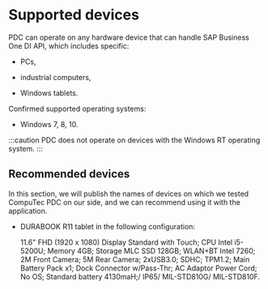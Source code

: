 # Supported devices

PDC can operate on any hardware device that can handle SAP Business One DI API, which includes specific:

- PCs,

- industrial computers,

- Windows tablets.

Confirmed supported operating systems:

- Windows 7, 8, 10.

:::caution
PDC does not operate on devices with the Windows RT operating system.
:::

## Recommended devices

In this section, we will publish the names of devices on which we tested CompuTec PDC on our side, and we can recommend using it with the application.

- DURABOOK R11 tablet in the following configuration:

  11.6" FHD (1920 x 1080) Display Standard with Touch; CPU Intel i5-5200U; Memory 4GB; Storage MLC SSD 128GB; WLAN+BT Intel 7260; 2M Front Camera; 5M Rear Camera; 2xUSB3.0; SDHC; TPM1.2; Main Battery Pack x1; Dock Connector w/Pass-Thr; AC Adaptor Power Cord; No OS; Standard battery  4130maH;/ IP65/ MIL-STD810G/ MIL-STD810F.
